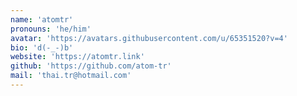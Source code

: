 ```yaml
---
name: 'atomtr'
pronouns: 'he/him'
avatar: 'https://avatars.githubusercontent.com/u/65351520?v=4'
bio: 'd(-_-)b'
website: 'https://atomtr.link'
github: 'https://github.com/atom-tr'
mail: 'thai.tr@hotmail.com'
---
```

